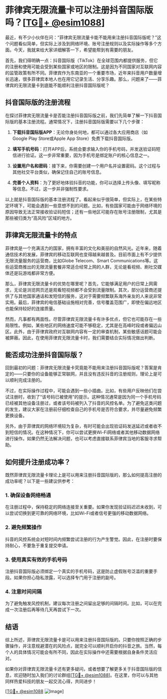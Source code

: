 # 菲律宾无限流量卡可以注册抖音国际版吗？[[TG💪+ @esim1088](https://t.me/s/esim1088)]

最近，有不少小伙伴在问：“菲律宾无限流量卡能不能用来注册抖音国际版呢？”这个问题看似简单，但实际上涉及到网络环境、账号注册规则以及实际操作等多个方面。今天，我就来给大家详细解答一下，希望能帮到有需要的朋友。

首先，我们得明确一点：抖音国际版（TikTok）在全球范围内都提供服务，但它的注册和使用可能会受到某些国家或地区的限制。这是因为不同国家对互联网内容的监管政策有所不同。菲律宾作为东南亚的一个重要市场，近年来抖音用户数量增长迅速，很多菲律宾本地人也在用它记录生活、分享乐趣。那么，问题来了——菲律宾的无限流量卡到底能不能顺利注册抖音国际版呢？

## 抖音国际版的注册流程

在探讨菲律宾无限流量卡是否能注册抖音国际版之前，我们先简单了解一下抖音国际版的基本注册流程。通常情况下，注册抖音国际版需要以下几个步骤：

1. **下载抖音国际版APP**：无论你身处何地，都可以通过各大应用商店（如Google Play Store或Apple App Store）免费下载抖音国际版。

2. **填写手机号码**：打开APP后，系统会要求输入你的手机号码，并发送验证码短信进行验证。这一步非常重要，因为手机号是绑定账户的核心信息之一。

3. **设置用户名和密码**：接下来，你需要创建一个用户名并设置密码。这个过程与其他社交平台类似，确保记住自己的账号信息。

4. **完善个人资料**：为了更好地体验抖音的功能，你可以选择上传头像、填写昵称等信息。不过，这一步并非强制性要求。

以上就是抖音国际版的基本注册流程了。看起来似乎很简单，但实际上，在某些特定环境下，可能会遇到一些意想不到的问题。比如，有些国家可能由于网络环境的原因导致无法正常接收验证码短信；还有一些地区可能存在账号注册限制，尤其是那些被归类为“高风险”区域的地方。

## 菲律宾无限流量卡的特点

菲律宾是一个充满活力的国家，拥有丰富的文化和美丽的自然风光。近年来，随着通信技术的发展，菲律宾的移动互联网也变得越来越普及。目前市面上有不少提供无限流量服务的运营商，比如Globe Telecom、Smart Communications等。这些运营商推出的无限流量套餐非常适合经常上网的人群，无论是看视频、刷社交媒体还是玩游戏都非常方便。

那么，菲律宾无限流量卡的优势在哪里呢？首先，它能够满足用户的日常上网需求，无论是浏览网页还是观看短视频都不会受到流量限制。其次，部分运营商还提供了与其他国家通话和发短信的服务，这对于需要频繁联系海外亲友的人来说非常实用。最后，菲律宾的电信基础设施相对完善，信号覆盖范围广，即使在偏远地区也能保持较好的连接质量。

然而，凡事都有两面性。尽管菲律宾无限流量卡有许多优点，但它也可能存在一些局限性。例如，某些地区的网络速度可能不够稳定，尤其是在高峰时段或者偏远山区。此外，由于菲律宾政府对互联网内容有一定的审查机制，某些敏感话题可能会被屏蔽。因此，在使用菲律宾无限流量卡时，我们需要结合实际情况做出判断。

## 能否成功注册抖音国际版？

回到最初的问题：菲律宾无限流量卡究竟能不能用来注册抖音国际版呢？答案是肯定的——只要你的设备能够正常联网，并且没有违反抖音的注册规则，理论上是可以顺利完成注册的。

不过，在实际操作过程中，可能会遇到一些小插曲。比如，有些用户反映他们在尝试注册时，收到了“该号码已被使用”的提示。这种情况通常是因为同一个手机号码已经被其他设备注册过，或者该号码被列入了抖音的风控名单。为了避免这类问题的发生，建议大家在注册前仔细检查自己的手机号是否符合要求，并尽量避免频繁更换设备。

另外，由于菲律宾的网络环境较为复杂，有时可能会出现验证码发送延迟或者收不到短信的情况。在这种情况下，你可以尝试更换Wi-Fi网络或者其他移动数据网络进行操作。如果仍然无法解决问题，也可以考虑直接联系菲律宾当地的客服寻求帮助。

## 如何提升注册成功率？

既然菲律宾无限流量卡理论上是可以用来注册抖音国际版的，那么如何提高注册的成功率呢？以下是一些建议供参考：

### 1. 确保设备网络畅通
在注册过程中，保持稳定的网络连接至关重要。如果你发现验证码迟迟未收到，可以尝试切换到更可靠的网络环境，比如Wi-Fi或者信号更强的移动数据网络。

### 2. 避免频繁操作
抖音的风控系统会对短时间内频繁尝试注册的行为产生警觉。因此，在注册时要保持耐心，不要急于重复提交申请。

### 3. 使用真实有效的手机号码
注册抖音国际版必须绑定一个真实的手机号码，这是防止虚假账号泛滥的重要手段。如果你担心隐私泄露，可以选择专门用于注册的副号。

### 4. 注意时间间隔
为了避免触发风控机制，建议每次注册之间留出足够的间隔时间。比如，可以在完成一次注册后再等待几天再尝试下一次。

## 结语

综上所述，菲律宾无限流量卡是可以用来注册抖音国际版的。只要你按照正确的步骤操作，并注意规避潜在的风险点，就完全可以顺利开启你的抖音之旅。当然，每个人的具体情况可能会有所不同，因此在实际操作中还需要根据自身条件灵活应对。

如果你对菲律宾无限流量卡还有更多疑问，或者想要了解更多关于抖音国际版的信息，欢迎随时加入我们的讨论群组[[TG💪+ @esim1088](https://t.me/s/esim1088)]。在这里，你可以与其他同样热爱科技的朋友一起交流心得，共同进步！

[[TG💪+ @esim1088](https://t.me/s/esim1088) ![Image](https://i.postimg.cc/4NQfJmqS/Snipaste-2025-05-13-00-14-12.png)]